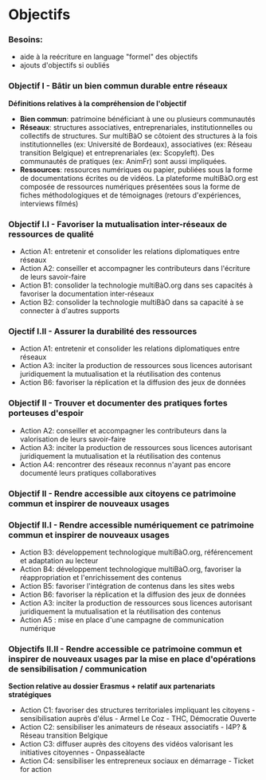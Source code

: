 # Objectifs 

### Besoins: 

* aide à la reécriture en language "formel" des objectifs
* ajouts d'objectifs si oubliés

### Objectif I - Bâtir un bien commun durable entre réseaux 

**Définitions relatives à la compréhension de l'objectif**
* **Bien commun**: patrimoine bénéficiant à une ou plusieurs communautés
* **Réseaux**: structures associatives, entreprenariales, institutionnelles ou collectifs de structures. Sur multiBàO se côtoient des structures à la fois institutionnelles (ex: Université de Bordeaux), associatives (ex: Réseau transition Belgique) et entreprenariales (ex: Scopyleft). Des communautés de pratiques (ex: AnimFr) sont aussi impliquées.
* **Ressources**: ressources numériques ou papier, publiées sous la forme de documentations écrites ou de vidéos. La plateforme multiBàO.org est composée de ressources numériques présentées sous la forme de fiches méthodologiques et de témoignages (retours d'expériences, interviews filmés)

### Objectif I.I - Favoriser la mutualisation inter-réseaux de ressources de qualité

* Action A1: entretenir et consolider les relations diplomatiques entre réseaux
* Action A2: conseiller et accompagner les contributeurs dans l'écriture de leurs savoir-faire
* Action B1: consolider la technologie multiBàO.org dans ses capacités à favoriser la documentation inter-réseaux
* Action B2: consolider la technologie multiBàO dans sa capacité à se connecter à d'autres supports

### Ojectif I.II - Assurer la durabilité des ressources

* Action A1: entretenir et consolider les relations diplomatiques entre réseaux
* Action A3: inciter la production de ressources sous licences autorisant juridiquement la mutualisation et la réutilisation des contenus
* Action B6: favoriser la réplication et la diffusion des jeux de données

### Objectif II - Trouver et documenter des pratiques fortes porteuses d'espoir

* Action A2: conseiller et accompagner les contributeurs dans la valorisation de leurs savoir-faire
* Action A3: inciter la production de ressources sous licences autorisant juridiquement la mutualisation et la réutilisation des contenus
* Action A4: rencontrer des réseaux reconnus n'ayant pas encore documenté leurs pratiques collaboratives

### Objectif II - Rendre accessible aux citoyens ce patrimoine commun et inspirer de nouveaux usages

### Objectif II.I - Rendre accessible numériquement ce patrimoine commun et inspirer de nouveaux usages

* Action  B3: développement technologique multiBàO.org, référencement et adaptation au lecteur
* Action B4: développement technologique multiBàO.org, favoriser la réappropriation et l'enrichissement des contenus
* Action B5: favoriser l'intégration de contenus dans les sites webs
* Action B6: favoriser la réplication et la diffusion des jeux de données
* Action A3: inciter la production de ressources sous licences autorisant juridiquement la mutualisation et la réutilisation des contenus
* Action A5 : mise en place d'une campagne de communication numérique

### Objectifs II.II - Rendre accessible ce patrimoine commun et inspirer de nouveaux usages par la mise en place d'opérations de sensibilisation / communication

**Section relative au dossier Erasmus + relatif aux partenariats stratégiques**

* Action C1: favoriser des structures territoriales impliquant les citoyens - sensibilisation auprès d'élus - Armel Le Coz - THC, Démocratie Ouverte
* Action C2: sensibiliser les animateurs de réseaux associatifs - I4P? & Réseau transition Belgique
* Action C3: diffuser auprès des citoyens des vidéos valorisant les initiatives citoyennes - Onpasseàlacte
* Action C4: sensibiliser les entrepreneux sociaux en démarrage  - Ticket for action